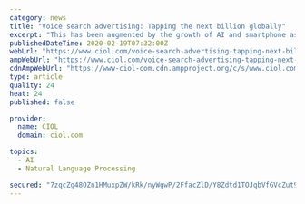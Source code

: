 ```yaml
---
category: news
title: "Voice search advertising: Tapping the next billion globally"
excerpt: "This has been augmented by the growth of AI and smartphone assistants such as Siri, Alexa, Google Assistant, Cortana, etc. Thanks to Natural Language Processing and AI, search is getting better than ever. With the concept of going beyond traditional search, people now prefer smarter options. Alexa can now control – lights, televisions ..."
publishedDateTime: 2020-02-19T07:32:00Z
webUrl: "https://www.ciol.com/voice-search-advertising-tapping-next-billion-globally/"
ampWebUrl: "https://www.ciol.com/voice-search-advertising-tapping-next-billion-globally/amp/"
cdnAmpWebUrl: "https://www-ciol-com.cdn.ampproject.org/c/s/www.ciol.com/voice-search-advertising-tapping-next-billion-globally/amp/"
type: article
quality: 24
heat: 24
published: false

provider:
  name: CIOL
  domain: ciol.com

topics:
  - AI
  - Natural Language Processing

secured: "7zqcZg48OZn1HMuxpZW/kRk/nyWgwP/2FfacZlD/Y8Zdtd1TOJqbVfGVcZut9XFu7PfOI8KTN6OD9ki+R2FYsFt5faPwoqNH9rZv/ieQvrTx51fssqD7Sy4IWqBB9MUuKHhH70yf3qFkrQ76kYIqdYzFsMQ9SVIV6eKTOIIBRa/C6Q8q38NNDJchWG6QQs4WbwgIm4RKCeukpESw7BpoVhelm3g3oHlHjhhQRqLucCU7jyFx1hP9E+uosPqlmeId+XO9aTD82Ur0oWzaSDb4Vpxs2LqjB6Mgbe1PJEM0sjBhZmD2zjly2MJltenM29VrfpkYHgnmgidvnkTi/JhFGl/LZ2YiJsb0JG4jNbcHCRQT5aAua5Q8QTtHPhEPKf553j9b1hirQ/rThcYf6Xl1j8W3g9uCHqXGWBgJCPDl9DmW1cP59o6H9Ygr7ULSSBP8AgqmPcyO2+WFeUatJw+YBRWkgpOjdNhbEC+F7x9TTEU=;+L6iPcG+NN0B1UWyYshBVg=="
---
```


